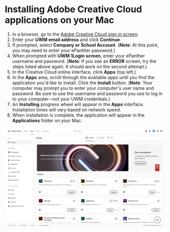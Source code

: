 # Installing Adobe Creative Cloud applications on your Mac

1. In a browser, go to the [Adobe Creative Cloud sign in screen](https://creativecloud.adobe.com).
2. Enter your **UWM email address** and click **Continue**.
3. If prompted, select **Company or School Account**. \(**Note**: At this point, you may need to enter your ePanther password.\)
4. When prompted with **UWM 1Login screen**, enter your ePanther username and password. \(**Note**: If you see an **ERROR** screen, try the steps listed above again. It should work on the second attempt.\)
5. In the Creative Cloud online interface, click **Apps** \(top left.\)
6. In the **Apps** area, scroll through the available apps until you find the application you'd like to install. Click the **Install** button. \(**Note**: Your computer may prompt you to enter your computer's user name and password. Be sure to use the username and password you use to log in to your computer--not your UWM credentials.\)
7. An **Installing** progress wheel will appear in the **Apps** interface. Installation times will vary based on network speed.
8. When installation is complete, the application will appear in the **Applications** folder on your Mac.

![](/assets/installing-adobe-programs-mac.png)

